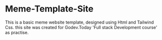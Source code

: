 # Meme-Template-Site
This is a basic meme website template, designed using Html and Tailwind Css.
this site was created for Godev.Today 'Full stack Development course' as practise.
